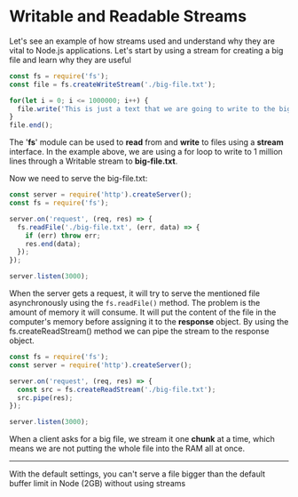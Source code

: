 # Writable and Readable Streams

Let's see an example of how streams used and understand why they are vital to Node.js applications. Let's start by using a stream for creating a big file and learn why they are useful

```js
const fs = require('fs');
const file = fs.createWriteStream('./big-file.txt');

for(let i = 0; i <= 1000000; i++) {
  file.write('This is just a text that we are going to write to the big-file.txt one million times. So it becomes a big file (around 150MB) for Stream example purposes.\n');
}
file.end();
```

The '**fs**' module can be used to **read** from and **write** to files using a **stream** interface. In the example above, we are using a for loop to write to 1 million lines through a Writable stream to **big-file.txt**.

Now we need to serve the big-file.txt:

```js
const server = require('http').createServer();
const fs = require('fs');

server.on('request', (req, res) => {
  fs.readFile('./big-file.txt', (err, data) => {
    if (err) throw err;
    res.end(data);
  });
});

server.listen(3000);
```

When the server gets a request, it will try to serve the mentioned file asynchronously using the `fs.readFile()` method. The problem is the amount of memory it will consume. It will put the content of the file in the computer's memory before assigning it to the **response** object. By using the fs.createReadStream() method we can pipe the stream to the response object.

```js
const fs = require('fs');
const server = require('http').createServer();

server.on('request', (req, res) => {
  const src = fs.createReadStream('./big-file.txt');
  src.pipe(res);
});

server.listen(3000);
```

When a client asks for a big file, we stream it one **chunk** at a time, which means we are not putting the whole file into the RAM all at once.

---

 With the default settings, you can't serve a file bigger than the default buffer limit in Node (2GB) without using streams
